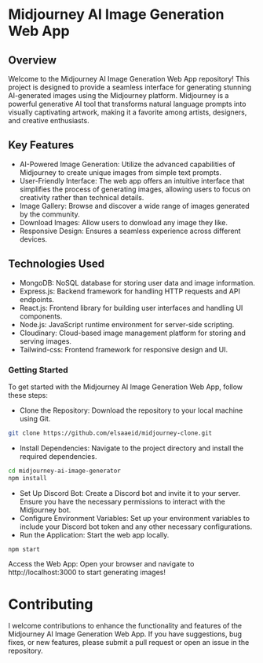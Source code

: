 # Midjourney AI Image Generation Web App

## Overview
Welcome to the Midjourney AI Image Generation Web App repository! This project is designed to provide a seamless interface for generating stunning AI-generated images using the Midjourney platform. Midjourney is a powerful generative AI tool that transforms natural language prompts into visually captivating artwork, making it a favorite among artists, designers, and creative enthusiasts.

## Key Features
- AI-Powered Image Generation: Utilize the advanced capabilities of Midjourney to create unique images from simple text prompts.
- User-Friendly Interface: The web app offers an intuitive interface that simplifies the process of generating images, allowing users to focus on creativity rather than technical details.
- Image Gallery: Browse and discover a wide range of images generated by the community.
- Download Images: Allow users to donwload any image they like.
- Responsive Design: Ensures a seamless experience across different devices.

## Technologies Used
- MongoDB: NoSQL database for storing user data and image information.
- Express.js: Backend framework for handling HTTP requests and API endpoints.
- React.js: Frontend library for building user interfaces and handling UI components.
- Node.js: JavaScript runtime environment for server-side scripting.
- Cloudinary: Cloud-based image management platform for storing and serving images.
- Tailwind-css: Frontend framework for responsive design and UI.


### Getting Started

To get started with the Midjourney AI Image Generation Web App, follow these steps:


- Clone the Repository: Download the repository to your local machine using Git.

```bash
git clone https://github.com/elsaaeid/midjourney-clone.git
```

- Install Dependencies: Navigate to the project directory and install the required dependencies.

```bash
cd midjourney-ai-image-generator
npm install
```


- Set Up Discord Bot: Create a Discord bot and invite it to your server. Ensure you have the necessary permissions to interact with the Midjourney bot.
- Configure Environment Variables: Set up your environment variables to include your Discord bot token and any other necessary configurations.
- Run the Application: Start the web app locally.


```bash
npm start
```

Access the Web App: Open your browser and navigate to http://localhost:3000 to start generating images!

# Contributing
I welcome contributions to enhance the functionality and features of the Midjourney AI Image Generation Web App. If you have suggestions, bug fixes, or new features, please submit a pull request or open an issue in the repository.